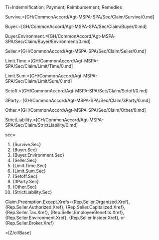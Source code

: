 Ti=Indemnification; Payment; Reimbursement; Remedies

Survive.=[GH/CommonAccord/Agt-MSPA-SPA/Sec/Claim/Survive/0.md]

Buyer.=[GH/CommonAccord/Agt-MSPA-SPA/Sec/Claim/Buyer/0.md]

Buyer.Environment.=[GH/CommonAccord/Agt-MSPA-SPA/Sec/Claim/Buyer/Environment/0.md]

Seller.=[GH/CommonAccord/Agt-MSPA-SPA/Sec/Claim/Seller/0.md]

Limit.Time.=[GH/CommonAccord/Agt-MSPA-SPA/Sec/Claim/Limit/Time/0.md]

Limit.Sum.=[GH/CommonAccord/Agt-MSPA-SPA/Sec/Claim/Limit/Sum/0.md]

Setoff.=[GH/CommonAccord/Agt-MSPA-SPA/Sec/Claim/Setoff/0.md]

3Party.=[GH/CommonAccord/Agt-MSPA-SPA/Sec/Claim/3Party/0.md]

Other.=[GH/CommonAccord/Agt-MSPA-SPA/Sec/Claim/Other/0.md]

StrictLiability.=[GH/CommonAccord/Agt-MSPA-SPA/Sec/Claim/StrictLiability/0.md]

sec=<ol><li>{Survive.Sec}<li>{Buyer.Sec}<li>{Buyer.Environment.Sec}<li>{Seller.Sec}<li>{Limit.Time.Sec}<li>{Limit.Sum.Sec}<li>{Setoff.Sec}<li>{3Party.Sec}<li>{Other.Sec}<li>{StrictLiability.Sec}</ol>

Claim.Preemption.Except.Xrefs={Rep.Seller.Organized.Xref}, {Rep.Seller.Authorized.Xref}, {Rep.Seller.Capitalized.Xref}, {Rep.Seller.Tax.Xref}, {Rep.Seller.EmployeeBenefits.Xref}, {Rep.Seller.Environment.Xref}, {Rep.Seller.Insider.Xref}, or {Rep.Seller.Broker.Xref}

=[Z/ol/Base]
